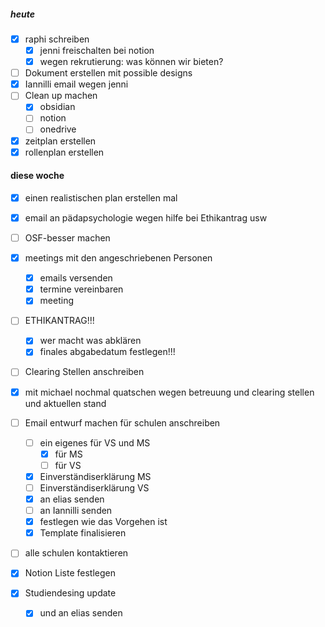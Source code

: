 

##### heute
- [x] raphi schreiben
	- [x] jenni freischalten bei notion
	- [x] wegen rekrutierung: was können wir bieten?
- [ ] Dokument erstellen mit possible designs
- [x] Iannilli email wegen jenni
- [ ] Clean up machen 
	- [x] obsidian
	- [ ] notion
	- [ ] onedrive
- [x] zeitplan erstellen
- [x] rollenplan erstellen

#### diese woche
- [x] einen realistischen plan erstellen mal
- [x] email an pädapsychologie wegen hilfe bei Ethikantrag usw
- [ ] OSF-besser machen
- [x] meetings mit den angeschriebenen Personen
	- [x] emails versenden
	- [x] termine vereinbaren
	- [x] meeting
- [ ] ETHIKANTRAG!!!
	- [x] wer macht was abklären
	- [x] finales abgabedatum festlegen!!!
- [ ] Clearing Stellen anschreiben
- [x] mit michael nochmal quatschen wegen betreuung und clearing stellen und aktuellen stand


- [ ] Email entwurf machen für schulen anschreiben
	- [ ] ein eigenes für VS und MS
		- [x] für MS
		- [ ] für VS
	- [x] Einverständiserklärung MS
	- [ ] Einverständiserklärung VS
	- [x] an elias senden
	- [ ] an Iannilli senden
	- [x] festlegen wie das Vorgehen ist
	- [x] Template finalisieren
- [ ] alle schulen kontaktieren
- [x] Notion Liste festlegen
- [x] Studiendesing update
	- [x] und an elias senden



